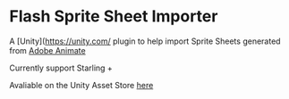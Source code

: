 # Flash Sprite Sheet Importer

A [Unity](https://unity.com/ plugin to help import Sprite Sheets generated from [Adobe Animate](https://www.adobe.com/products/animate.html)

Currently support Starling + 

Avaliable on the Unity Asset Store [here](https://assetstore.unity.com/packages/tools/sprite-management/flash-sprite-sheet-importer-53520)
